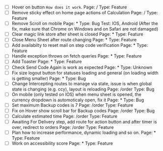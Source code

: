 -   [ ] Hover on button `How does it work`.
        Page: /
        Type: Feature
-   [ ] Remove sticky effect on home page actions of Calculation
        Page: /
        Type: Feature
-   [ ] Remove Scroll on mobile
        Page: \*
        Type: Bug
        Test: IOS, Android (After the fix, make sure that Chrome on Windows and on Safari are not damaged)
-   [ ] Clear magic link store after sheet is closed
        Page: \*
        Type: Feature
-   [ ] Close Menu Sheet after route changing
        Page: \*
        Type: Feature
-   [ ] Add availabilty to reset mail on step code verification
        Page: \*
        Type: Feature
-   [ ] Handle exception throws on fetch queries
        Page: \*
        Type: Feature
-   [ ] Add Toaster
        Page: \*
        Type: Feature
-   [ ] Check Send Code Again is work as expected
        Page: \*
        Type: Unknown
-   [ ] Fix size logout button for statuses loading and general (on loading width is getting smaller)
        Page: \*
        Type: Bug
-   [ ] Change Intercepting routes to manage via state, issue is when global state is changing (e.g. ccy), layout is reloading
        Page: /order
        Type: Bug
-   [ ] On mobile (only tested on IOS) when menu sheet is opened, the currency dropdown is automoticaly open, fix it
        Page: \*
        Type: Bug
-   [ ] Set maximum Backup codes is 7
        Page: /order
        Type: Feature
-   [ ] Fix on Hover show scroll bar for Backup codes
        Page: /order
        Type: Bug
-   [ ] Calculate estimated time
        Page: /order
        Type: Feature
-   [ ] Awaiting For Delivery step, add route for action button and after timer is over, redirect to orders
        Page: /order
        Type: Feature
-   [ ] Plan how to increase performance, dynamic loading and so on.
        Page: \*
        Type: Feature
-   [ ] Work on accessibility score
        Page: \*
        Type: Feature
